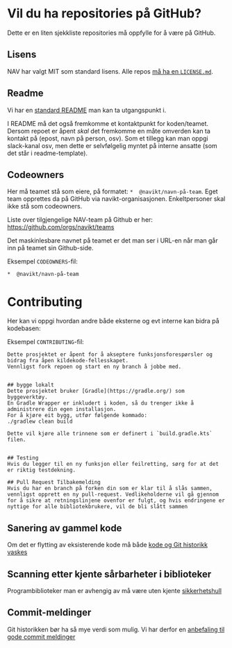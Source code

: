 # Vil du ha repositories på GitHub?

Dette er en liten sjekkliste repositories må oppfylle for å være på GitHub.

## Lisens
NAV har valgt MIT som standard lisens. Alle repos [må ha en `LICENSE.md`](../LISENSIERING.md).

## Readme
Vi har en [standard README](../README.template.md) man kan ta utgangspunkt i.

I README må det også fremkomme et kontaktpunkt for koden/teamet. Dersom repoet er åpent *skal* det fremkomme en måte omverden kan ta kontakt på (epost, navn på person, osv). Som et tillegg kan man oppgi slack-kanal osv, men dette er selvfølgelig myntet på interne ansatte (som det står i readme-template).

## Codeowners
Her må teamet stå som eiere, på formatet: `*  @navikt/navn-på-team`. Eget team opprettes da på GitHub via navikt-organisasjonen. Enkeltpersoner skal ikke stå som codeowners.

Liste over tilgjengelige NAV-team på Github er her:
https://github.com/orgs/navikt/teams

Det maskinlesbare navnet på teamet er det man ser i URL-en når man går inn på teamet sin Github-side.

Eksempel `CODEOWNERS`-fil:

```
*  @navikt/navn-på-team
```

# Contributing
Her kan vi oppgi hvordan andre både eksterne og evt interne kan bidra på kodebasen:

Eksempel `CONTRIBUTING`-fil:
```
Dette prosjektet er åpent for å akseptere funksjonsforespørsler og bidrag fra åpen kildekode-fellesskapet.
Vennligst fork repoen og start en ny branch å jobbe med.


## bygge lokalt
Dette prosjektet bruker [Gradle](https://gradle.org/) som byggeverktøy.
En Gradle Wrapper er inkludert i koden, så du trenger ikke å administrere din egen installasjon.
For å kjøre eit bygg, utfør følgende kommado:
./gradlew clean build

Dette vil kjøre alle trinnene som er definert i `build.gradle.kts` filen.


## Testing
Hvis du legger til en ny funksjon eller feilretting, sørg for at det er riktig testdekning.

## Pull Request Tilbakemelding 
Hvis du har en branch på forken din som er klar til å slås sammen, vennligst opprett en ny pull-request. Vedlikeholderne vil gå gjennom for å sikre at retningslinjene ovenfor er fulgt, og hvis endringene er nyttige for alle bibliotekbrukere, vil de bli slått sammen
```

## Sanering av gammel kode
Om det er flytting av eksisterende kode må både [kode og Git historikk vaskes](sikkerhetsvask.md)

## Scanning etter kjente sårbarheter i biblioteker
Programbiblioteker man er avhengig av må være uten kjente [sikkerhetshull](sårbarhetsscan.md)

## Commit-meldinger
Git historikken bør ha så mye verdi som mulig. Vi har derfor en [anbefaling til
gode commit meldinger](commit-meldinger.md)
